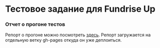 # Тестовое задание для Fundrise Up

### Отчет о прогоне тестов
Репорт о прогоне можно посмотреть [здесь](https://bootuz.github.io/fundriseUp_test/). Репорт загружается на отдельную ветку gh-pages откуда он уже деплоиться. 